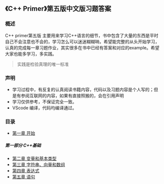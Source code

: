 ## 《C++ Primer》第五版中文版习题答案

### 概述
C++ primer第五版 主要用来学习C++语言的细节，书中包含了大量的东西是平时自己不会注意也不会的，学习怎么可以迷迷糊糊呐，希望能完整的从头开始学习，认真的完成每一章习题作业，其实很多在书中已经有答案和对应的example。希望大家也能多学习，多实践。
> 实践是检验真理的唯一标准

### 声明
* 学习过程中，有反复的认真阅读书籍内容，代码以及习题内容是个人写的；但是有参阅互联网的内容，如果有直接照搬的，会在引用声明
* 学习仅供参考，不保证完全一致。
* VScode 编译，代码均编译通过。

### 目录
* [第一章 开始](https://github.com/Roc-J/C-Primer/tree/master/Ch01)
##### 第一部分 C++基础
* [第二章 变量和基本类型](https://github.com/Roc-J/C-Primer/tree/master/Ch01)
* [第三章 字符串、向量和数组](https://github.com/Roc-J/C-Primer/tree/master/Ch01)
* [第四章 表达式](https://github.com/Roc-J/C-Primer/tree/master/Ch01)
* [第五章 语句](https://github.com/Roc-J/C-Primer/tree/master/Ch01)